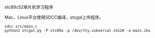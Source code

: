 stc89c52单片机学习程序

Mac、Linux平台使用SDCC编译，stcgal上传程序。

```shell
sdcc src/main.c
python3 stcgal.py -P stc89a -p /dev/tty.usbserial-14120 -a main.ihx
```

